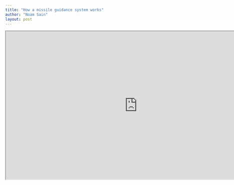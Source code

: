 ```yaml
---
title: "How a missile guidance system works"
author: "Noam Sain"
layout: post
---
```


<iframe height="473" src="https://www.youtube.com/embed/3Bby5pOVZJ0?feature=oembed" title="Missile Guidance System" width="840"></iframe>
